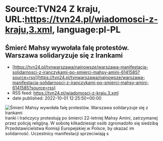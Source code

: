 # Source:TVN24 Z kraju, URL:https://tvn24.pl/wiadomosci-z-kraju,3.xml, language:pl-PL

## Śmierć Mahsy wywołała falę protestów. Warszawa solidaryzuje się z Irankami
 - [https://tvn24.pl/tvnwarszawa/najnowsze/warszawa-manifestacja-solidarnosci-z-iranczykami-po-smierci-mahsy-amini-6141585?source=rss](https://tvn24.pl/tvnwarszawa/najnowsze/warszawa-manifestacja-solidarnosci-z-iranczykami-po-smierci-mahsy-amini-6141585?source=rss)
 - RSS feed: https://tvn24.pl/wiadomosci-z-kraju,3.xml
 - date published: 2022-10-01 12:25:50+00:00

<img alt="Śmierć Mahsy wywołała falę protestów. Warszawa solidaryzuje się z Irankami" src="https://tvn24.pl/tvnwarszawa/najnowsze/cdn-zdjecie-bbqxqt-manifestacja-solidarnosci-z-iranczykami-6141640/alternates/LANDSCAPE_1280" />
    Iranki i Irańczycy protestują po śmierci 22-letniej Mahsy Amini, zatrzymanej przez policję religijną. W sobotę kilkadziesiąt osób zgromadziło się siedzibą Przedstawicielstwa Komisji Europejskiej w Polsce, by okazać im solidarność. Uczestnicy manifestacji sprzeciwiają s

